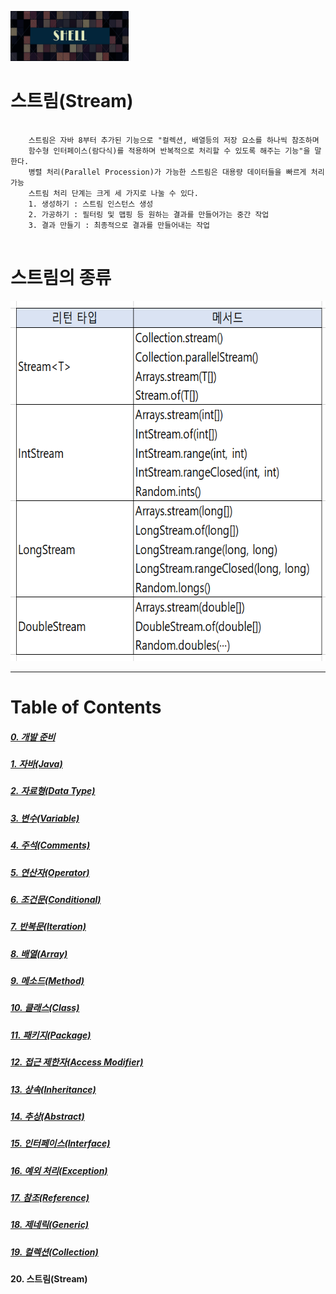 <img src="../../../images/Untitled-1.jpg" width="189" height="80"></img>

# 스트림(Stream)
<pre>
  <code>
	스트림은 자바 8부터 추가된 기능으로 "컬렉션, 배열등의 저장 요소를 하나씩 참조하며 
	함수형 인터페이스(람다식)를 적용하며 반복적으로 처리할 수 있도록 해주는 기능"을 말한다.
	병렬 처리(Parallel Procession)가 가능한 스트림은 대용량 데이터들을 빠르게 처리 가능
	스트림 처리 단계는 크게 세 가지로 나눌 수 있다.
	1. 생성하기 : 스트림 인스턴스 생성
	2. 가공하기 : 필터링 및 맵핑 등 원하는 결과를 만들어가는 중간 작업
	3. 결과 만들기 : 최종적으로 결과를 만들어내는 작업
  </code>
</pre>

# 스트림의 종류
<img src="../../../images/Stream.png" width="626" height="576"></img>


----
# Table of Contents
##### [0. 개발 준비](../../../../../../)
##### [1. 자바(Java)](../java)
##### [2. 자료형(Data Type)](../datatype)
##### [3. 변수(Variable)](../variable)
##### [4. 주석(Comments)](../comments)
##### [5. 연산자(Operator)](../operator)
##### [6. 조건문(Conditional)](../conditional)
##### [7. 반복문(Iteration)](../iteration)
##### [8. 배열(Array)](../array)
##### [9. 메소드(Method)](../method)
##### [10. 클래스(Class)](../classes)
##### [11. 패키지(Package)](../packages)
##### [12. 접근 제한자(Access Modifier)](../accessmodifier)
##### [13. 상속(Inheritance)](../inheritance)
##### [14. 추상(Abstract)](../abstracts)
##### [15. 인터페이스(Interface)](../interfaces)
##### [16. 예외 처리(Exception)](../exceptions)
##### [17. 참조(Reference)](../references)
##### [18. 제네릭(Generic)](../generics)
##### [19. 컬렉션(Collection)](../collections)
#### 20. 스트림(Stream)
